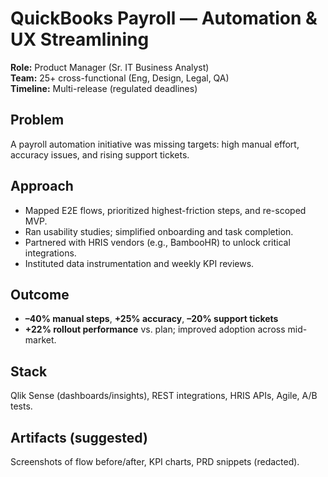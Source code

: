 # QuickBooks Payroll — Automation & UX Streamlining

**Role:** Product Manager (Sr. IT Business Analyst)  
**Team:** 25+ cross-functional (Eng, Design, Legal, QA)  
**Timeline:** Multi-release (regulated deadlines)

## Problem
A payroll automation initiative was missing targets: high manual effort, accuracy issues, and rising support tickets.

## Approach
- Mapped E2E flows, prioritized highest-friction steps, and re-scoped MVP.
- Ran usability studies; simplified onboarding and task completion.
- Partnered with HRIS vendors (e.g., BambooHR) to unlock critical integrations.
- Instituted data instrumentation and weekly KPI reviews.

## Outcome
- **–40% manual steps**, **+25% accuracy**, **–20% support tickets**  
- **+22% rollout performance** vs. plan; improved adoption across mid-market.

## Stack
Qlik Sense (dashboards/insights), REST integrations, HRIS APIs, Agile, A/B tests.

## Artifacts (suggested)
Screenshots of flow before/after, KPI charts, PRD snippets (redacted).
